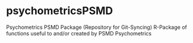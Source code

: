 # psychometricsPSMD
Psychometrics PSMD Package (Repository for Git-Syncing)
R-Package of functions useful to and/or created by PSMD Psychometrics

